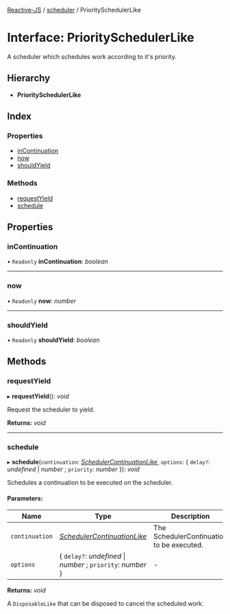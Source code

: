 [Reactive-JS](../README.md) / [scheduler](../modules/scheduler.md) / PrioritySchedulerLike

# Interface: PrioritySchedulerLike

A scheduler which schedules work according to it's priority.

## Hierarchy

* **PrioritySchedulerLike**

## Index

### Properties

* [inContinuation](scheduler.priorityschedulerlike.md#incontinuation)
* [now](scheduler.priorityschedulerlike.md#now)
* [shouldYield](scheduler.priorityschedulerlike.md#shouldyield)

### Methods

* [requestYield](scheduler.priorityschedulerlike.md#requestyield)
* [schedule](scheduler.priorityschedulerlike.md#schedule)

## Properties

### inContinuation

• `Readonly` **inContinuation**: *boolean*

___

### now

• `Readonly` **now**: *number*

___

### shouldYield

• `Readonly` **shouldYield**: *boolean*

## Methods

### requestYield

▸ **requestYield**(): *void*

Request the scheduler to yield.

**Returns:** *void*

___

### schedule

▸ **schedule**(`continuation`: [*SchedulerContinuationLike*](scheduler.schedulercontinuationlike.md), `options`: { `delay?`: *undefined* \| *number* ; `priority`: *number*  }): *void*

Schedules a continuation to be executed on the scheduler.

#### Parameters:

Name | Type | Description |
------ | ------ | ------ |
`continuation` | [*SchedulerContinuationLike*](scheduler.schedulercontinuationlike.md) | The SchedulerContinuation to be executed.   |
`options` | { `delay?`: *undefined* \| *number* ; `priority`: *number*  } | - |

**Returns:** *void*

A `DisposableLike` that can be disposed to cancel the scheduled work.
